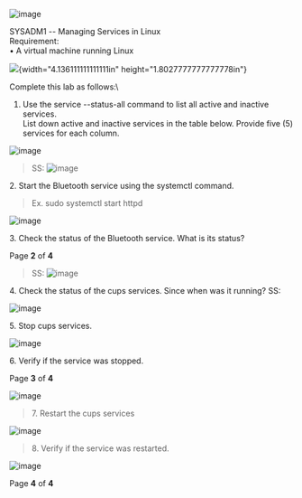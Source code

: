 ![image](https://github.com/user-attachments/assets/97f61df3-a91c-4afe-9c76-e6af8a3d3f35)


SYSADM1 -- Managing Services in Linux\
Requirement:\
• A virtual machine running Linux

![](vertopal_5f230b20d77d417da1cd651243ef9c10/media/image2.png){width="4.136111111111111in"
height="1.8027777777777778in"}

Complete this lab as follows:\
1. Use the service --status-all command to list all active and inactive
services.\
List down active and inactive services in the table below. Provide five
(5) services for each column.

![image](https://github.com/user-attachments/assets/19d8f8c9-12fb-45e9-960a-4eab795f08a4)


> SS:
![image](https://github.com/user-attachments/assets/7b31de87-1488-4c19-89d9-5a94d371a88a)


2\. Start the Bluetooth service using the systemctl command.

> Ex. sudo systemctl start httpd

![image](https://github.com/user-attachments/assets/a555edf6-d604-4f5f-b66b-38771271e68c)


3\. Check the status of the Bluetooth service. What is its status?

Page **2** of **4**

> SS:
![image](https://github.com/user-attachments/assets/7143a99d-671a-4a94-8f01-3340868d0e27)


4\. Check the status of the cups services. Since when was it running?
SS:

![image](https://github.com/user-attachments/assets/dc2d2f2a-54e9-45a6-96b4-da295cd9c6e1)


5\. Stop cups services.

![image](https://github.com/user-attachments/assets/35df0e7c-c622-44fb-a219-6e23702d94e8)


6\. Verify if the service was stopped.

Page **3** of **4**

![image](https://github.com/user-attachments/assets/b81da06c-2815-49c9-b805-b0be3de67868)

> 7\. Restart the cups services

![image](https://github.com/user-attachments/assets/99d37ad2-5dc7-4251-a147-a6f190bf3c5a)


> 8\. Verify if the service was restarted.

![image](https://github.com/user-attachments/assets/ab9e4589-97ce-4efc-a886-2ad0b8a503d2)


Page **4** of **4**
